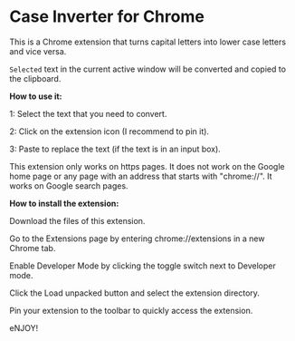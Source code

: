 # Case Inverter for Chrome

This is a Chrome extension that turns capital letters into lower case letters and vice versa.

`Selected` text in the current active window will be converted and copied to the clipboard.

**How to use it:**

1: Select the text that you need to convert.

2: Click on the extension icon (I recommend to pin it).

3: Paste to replace the text (if the text is in an input box).

This extension only works on https pages. It does not work on the Google home page or any page with an address that starts with "chrome://".
It works on Google search pages.

**How to install the extension:**

Download the files of this extension.

Go to the Extensions page by entering chrome://extensions in a new Chrome tab.

Enable Developer Mode by clicking the toggle switch next to Developer mode.

Click the Load unpacked button and select the extension directory.

Pin your extension to the toolbar to quickly access the extension.


eNJOY!
